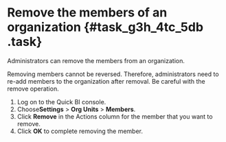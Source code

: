 # Remove the members of an organization {#task_g3h_4tc_5db .task}

Administrators can remove the members from an organization.

Removing members cannot be reversed. Therefore, administrators need to re-add members to the organization after removal. Be careful with the remove operation.

1.   Log on to the Quick BI console. 
2.   Choose**Settings** \> **Org Units** \> **Members**. 
3.   Click **Remove** in the Actions column for the member that you want to remove. 
4.   Click **OK** to complete removing the member. 

